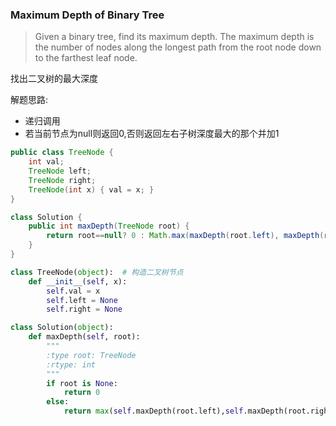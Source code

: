 ### Maximum Depth of Binary Tree

> Given a binary tree, find its maximum depth.
The maximum depth is the number of nodes along the longest path from the root node down to the farthest leaf node.

找出二叉树的最大深度

解题思路:
* 递归调用
* 若当前节点为null则返回0,否则返回左右子树深度最大的那个并加1

```Java
public class TreeNode {
    int val;
    TreeNode left;
    TreeNode right;
    TreeNode(int x) { val = x; }
}

class Solution {
    public int maxDepth(TreeNode root) {
        return root==null? 0 : Math.max(maxDepth(root.left), maxDepth(root.right))+1;
    }
}
```

```Python
class TreeNode(object):  # 构造二叉树节点
    def __init__(self, x):
        self.val = x
        self.left = None
        self.right = None

class Solution(object):
    def maxDepth(self, root):
        """
        :type root: TreeNode
        :rtype: int
        """  
        if root is None:  
            return 0  
        else:  
            return max(self.maxDepth(root.left),self.maxDepth(root.right))+1 
```